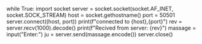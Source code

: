 while True:
                import socket
                server = socket.socket(socket.AF_INET, socket.SOCK_STREAM)
                host = socket.gethostname()
                port = 50501
                server.connect((host, port))
                print(f"connected to {host},{port}")
                rev = server.recv(1000).decode()
                print(f"Recived from server: {rev}")
                massage = input("Enter:")
                ju = server.send(massage.encode())
                server.close()
